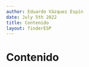 ```yaml
---
author: Eduardo Vázquez Espín
date: July 5th 2022
title: Contenido
layout: finderESP
---
```


# Contenido
